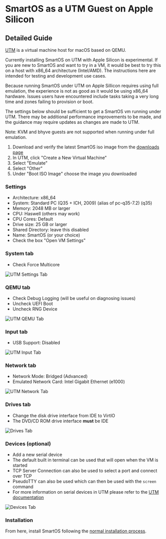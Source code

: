 # SmartOS as a UTM Guest on Apple Silicon

## Detailed Guide

[UTM](https://mac.getutm.app/) is a virtual machine host for macOS based on QEMU.

Currently installing SmartOS on UTM with Apple Silicon is experimental.
If you are new to SmartOS and want to try in a VM, it would be best to try this
on a host with x86_64 architecture (Intel/AMD). The instructions here are
intended for testing and development use cases.

Because running SmartOS under UTM on Apple Sillicon requires using full
emulation, the experience is not as good as it would be using x86_64 hardware.
Issues users have encountered include tasks taking a very long time and zones
failing to provision or boot.

The settings below should be sufficient to get a SmartOS vm running under UTM.
There may be additional performance improvements to be made, and the guidance
may require updates as changes are made to UTM.

Note: KVM and bhyve guests are not supported when running under full emulation.

1. Download and verify the latest SmartOS iso image from the
  [downloads page][dl]
1. In UTM, click "Create a New Virtual Machine"
1. Select "Emulate"
1. Select "Other"
1. Under "Boot ISO Image" choose the image you downloaded

[dl]: https://us-central.manta.mnx.io/Joyent_Dev/public/SmartOS/smartos.html

### Settings

- Architecture: x86_64
- System: Standard PC (Q35 + ICH, 2009) (alias of pc-q35-7.2) (q35)
- Memory: 2048 MB or larger
- CPU: Haswell (others may work)
- CPU Cores: Default
- Drive size: 25 GB or larger
- Shared Directory: leave this disabled
- Name: SmartOS (or your choice)
- Check the box "Open VM Settings"

### System tab

- Check Force Multicore

![UTM Settings Tab](/assets/images/smartos-utm-system-tab.png)

### QEMU tab

- Check Debug Logging (will be useful on diagnosing issues)
- Uncheck UEFI Boot
- Uncheck RNG Device

![UTM QEMU Tab](/assets/images/smartos-utm-qemu-tab.png)

### Input tab

- USB Support: Disabled

![UTM Input Tab](/assets/images/smartos-utm-input-tab.png)

### Network tab

- Network Mode: Bridged (Advanced)
- Emulated Network Card: Intel Gigabit Ethernet (e1000)

![UTM Network Tab](/assets/images/smartos-utm-network-tab.png)

### Drives tab

- Change the disk drive interface from IDE to VirtIO
- The DVD/CD ROM drive interface **must** be IDE

![Drives Tab](/assets/images/smartos-utm-drives-tab.png)

### Devices (optional)

- Add a new serial device
- The default built in terminal can be used that will open when the VM is started
- TCP Server Connection can also be used to select a port and connect over TCP
- PseudoTTY can also be used which can then be used with the `screen` command
- For more information on serial devices in UTM please refer to the
[UTM documentation](https://docs.getutm.app/settings-apple/devices/serial/)

![Devices Tab](/assets/images/smartos-utm-devices-tab.png)

### Installation

From here, install SmartOS following the
[normal installation process](/install/).
